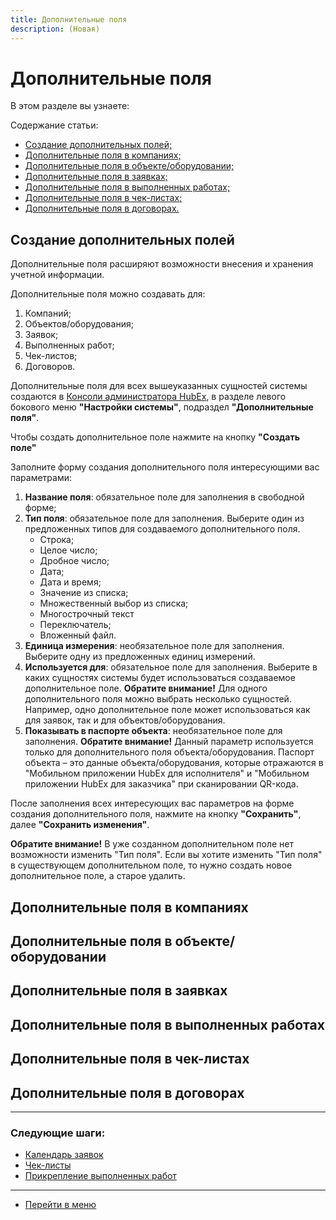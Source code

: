 ```yaml
---
title: Дополнительные поля
description: (Новая)
---
```


<h1>Дополнительные поля</h1>

В этом разделе вы узнаете:

<html lang="ru">
<meta charset="utf-8">

<p>Содержание статьи:</p>

<ul>
    <li><a href="#AdditionalFieldsNew1">Создание дополнительных полей;</a></li>
    <li><a href="#AdditionalFieldsNew2">Дополнительные поля в компаниях;</a></li>
    <li><a href="#AdditionalFieldsNew3">Дополнительные поля в объекте/оборудовании;</a></li>
    <li><a href="#AdditionalFieldsNew4">Дополнительные поля в заявках;</a></li>
    <li><a href="#AdditionalFieldsNew5">Дополнительные поля в выполненных работах;</a></li>
    <li><a href="#AdditionalFieldsNew6">Дополнительные поля в чек-листах;</a></li>
    <li><a href="#AdditionalFieldsNew7">Дополнительные поля в договорах.</a></li>
</ul>

</html>

<body>

<h2 id="AdditionalFieldsNew1">Создание дополнительных полей</h2>

<p>Дополнительные поля расширяют возможности внесения и хранения учетной информации.</p>
<p>Дополнительные поля можно создавать для:</p>

<ol>
    <li>Компаний;</li>
    <li>Объектов/оборудования;</li>
    <li>Заявок;</li>
    <li>Выполненных работ;</li>
    <li>Чек-листов;</li>
    <li>Договоров.</li>
</ol>

<p>Дополнительные поля для всех вышеуказанных сущностей системы создаются в <a href="https://wiki.hubex.ru/docs/FAQ/RU/admin/HowToEnterTheAdmin.html">Консоли администратора HubEx</a>, в разделе левого бокового меню <strong>"Настройки системы"</strong>, подраздел <strong>"Дополнительные поля"</strong>.</p> 

<p>Чтобы создать дополнительное поле нажмите на кнопку <strong>"Создать поле"</strong></p>

<p>Заполните форму создания дополнительного поля интересующими вас параметрами:</p>

<ol>
    <li><strong>Название поля</strong>: обязательное поле для заполнения в свободной форме;</li>
    <li><strong>Тип поля</strong>: обязательное поле для заполнения. Выберите один из предложенных типов для создаваемого дополнительного поля.
        <ul>
            <li>Строка;</li>
            <li>Целое число;</li>
            <li>Дробное число;</li>
            <li>Дата;</li>
            <li>Дата и время;</li>
            <li>Значение из списка;</li>
            <li>Множественный выбор из списка;</li>
            <li>Многострочный текст</li>
            <li>Переключатель;</li>
            <li>Вложенный файл.</li>    
        </ul>
    </li>
    <li><strong>Единица измерения</strong>: необязательное поле для заполнения. Выберите одну из предложенных единиц измерений.</li>
    <li><strong>Используется для</strong>: обязательное поле для заполнения. Выберите в каких сущностях системы будет использоваться создаваемое дополнительное поле. <strong>Обратите внимание!</strong> Для одного дополнительного поля можно выбрать несколько сущностей. Например, одно дополнительное поле может использоваться как для заявок, так и для объектов/оборудования.</li>
    <li><strong>Показывать в паспорте объекта</strong>: необязательное поле для заполнения. <strong>Обратите внимание!</strong> Данный параметр используется только для дополнительного поля объекта/оборудования. Паспорт объекта – это данные объекта/оборудования, которые отражаются в "Мобильном приложении HubEx для исполнителя" и "Мобильном приложении HubEx для заказчика" при сканировании QR-кода.</li>
</ol>

<p>После заполнения всех интересующих вас параметров на форме создания дополнительного поля, нажмите на кнопку <strong>"Сохранить"</strong>, далее <strong>"Сохранить изменения"</strong>.</p>

<p><strong>Обратите внимание!</strong> В уже созданном дополнительном поле нет возможности изменить "Тип поля". Если вы хотите изменить "Тип поля" в существующем дополнительном поле, то нужно создать новое дополнительное поле, а старое удалить.</p>

<h2 id="AdditionalFieldsNew2">Дополнительные поля в компаниях</h2>



<h2 id="AdditionalFieldsNew3">Дополнительные поля в объекте/оборудовании</h2>



<h2 id="AdditionalFieldsNew4">Дополнительные поля в заявках</h2>



<h2 id="AdditionalFieldsNew5">Дополнительные поля в выполненных работах</h2>



<h2 id="AdditionalFieldsNew6">Дополнительные поля в чек-листах</h2>



<h2 id="AdditionalFieldsNew7">Дополнительные поля в договорах</h2>



</body>

___
### Следующие шаги:
- [Календарь заявок](./Calendar.md)
- [Чек-листы](./Checklists.md)
- [Прикрепление выполненных работ](./AttachingFiles.md)

___
- [Перейти в меню](http://wiki.hubex.ru)

